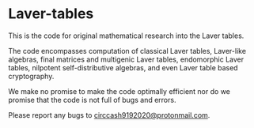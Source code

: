 # Laver-tables
This is the code for original mathematical research into the Laver tables.

The code encompasses computation of classical Laver tables, Laver-like algebras, final matrices and multigenic Laver tables, endomorphic Laver tables,
nilpotent self-distributive algebras, and even Laver table based cryptography.

We make no promise to make the code optimally efficient nor do we promise that the code is not full of bugs and errors. 

Please report any bugs to circcash9192020@protonmail.com.
